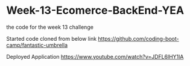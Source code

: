 # Week-13-Ecomerce-BackEnd-YEA
 the code for the week 13 challenge


Started code cloned from below link
https://github.com/coding-boot-camp/fantastic-umbrella

Deployed Application
https://www.youtube.com/watch?v=JDFL6lHY1lA
